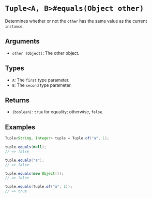 # `Tuple<A, B>#equals(Object other)`

Determines whether or not the `other` has the same value as the current `instance`.

## Arguments

* `other (Object)`: The other object.

## Types

* `A`: The `first` type parameter.
* `B`: The `second` type parameter.

## Returns

* `(boolean)`: `true` for equality; otherwise, `false`.

## Examples

```java
Tuple<String, Integer> tuple = Tuple.of("a", 1);

tuple.equals(null);
// => false

tuple.equals("a");
// => false

tuple.equals(new Object());
// => false

tuple.equals(Tuple.of("a", 1));
// => true
```
